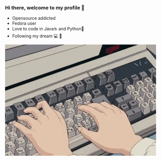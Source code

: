### Hi there, welcome to my profile 👋

- Opensource addicted
- Fedora user 
- Love to code in Java☕ and Python🐍
- Following my dream 💻 🌈
 
![](https://github.com/jacopoesposito/jacopoesposito/blob/main/gif.gif)



<!--
**jacopoesposito/jacopoesposito** is a ✨ _special_ ✨ repository because its `README.md` (this file) appears on your GitHub profile.

Here are some ideas to get you started:

- 🔭 I’m currently working on ...
- 🌱 I’m currently learning ...
- 👯 I’m looking to collaborate on ...
- 🤔 I’m looking for help with ...
- 💬 Ask me about ...
- 📫 How to reach me: ...
- 😄 Pronouns: ...
- ⚡ Fun fact: ...
-->
